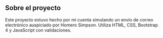 ## Sobre el proyecto

Este proyecto estuvo hecho por mi cuenta simulando un envío de correo electrónico auspiciado por Homero Simpson.
Utiliza HTML, CSS, Bootstrap 4 y JavaScript con validaciones.
